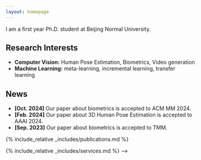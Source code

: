 ```yaml
---
layout: homepage
---
```


<!-- <!-- ## About Me -->

I am a first year Ph.D. student at Beijing Normal University.

## Research Interests

- **Computer Vision:** Human Pose Estimation, Biometrics, Video generation
- **Machine Learning:** meta-learning, incremental learning, transfer learning

## News

- **[Oct. 2024]** Our paper about biometrics is accepted to ACM MM 2024.
- **[Feb. 2024]** Our paper about 3D Human Pose Estimation is accepted to AAAI 2024.
- **[Sep. 2023]** Our paper about biometrics is accepted to TMM.

{% include_relative _includes/publications.md %}

{% include_relative _includes/services.md %} -->
